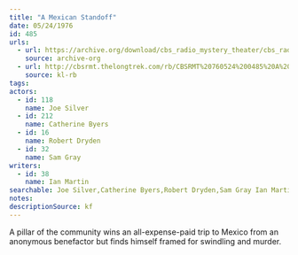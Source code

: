 ```yaml
---
title: "A Mexican Standoff"
date: 05/24/1976
id: 485
urls: 
  - url: https://archive.org/download/cbs_radio_mystery_theater/cbs_radio_mystery_theater-0451-0500.zip/cbs_radio_mystery_theater-0451-0500%2Fcbsrmt_0485_a_mexican_standoff.mp3
    source: archive-org
  - url: http://cbsrmt.thelongtrek.com/rb/CBSRMT%20760524%200485%20A%20Mexican%20Standoff_wbbm_rb.mp3
    source: kl-rb
tags: 
actors:  
  - id: 118
    name: Joe Silver  
  - id: 212
    name: Catherine Byers  
  - id: 16
    name: Robert Dryden  
  - id: 32
    name: Sam Gray
writers:  
  - id: 38
    name: Ian Martin
searchable: Joe Silver,Catherine Byers,Robert Dryden,Sam Gray Ian Martin
notes: 
descriptionSource: kf
---
```

A pillar of the community wins an all-expense-paid trip to Mexico from an anonymous benefactor but finds himself framed for swindling and murder.